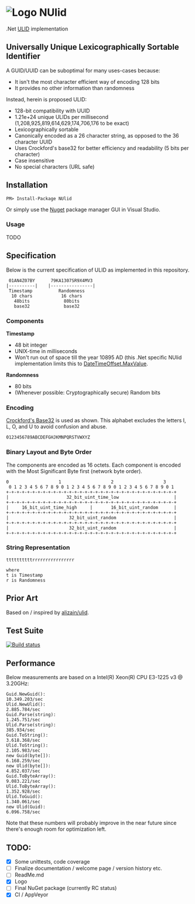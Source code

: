 # ![Logo](https://raw.githubusercontent.com/RobThree/NUlid/master/logo.png) NUlid
.Net [ULID](https://github.com/alizain/ulid/blob/master/README.md) implementation

## Universally Unique Lexicographically Sortable Identifier

A GUID/UUID can be suboptimal for many uses-cases because:

- It isn't the most character efficient way of encoding 128 bits
- It provides no other information than randomness

Instead, herein is proposed ULID:

- 128-bit compatibility with UUID
- 1.21e+24 unique ULIDs per millisecond (1,208,925,819,614,629,174,706,176 to be exact)
- Lexicographically sortable
- Canonically encoded as a 26 character string, as opposed to the 36 character UUID
- Uses Crockford's base32 for better efficiency and readability (5 bits per character)
- Case insensitive
- No special characters (URL safe)

## Installation

```
PM> Install-Package NUlid
```
Or simply use the [Nuget](https://www.nuget.org/) package manager GUI in Visual Studio.

### Usage

TODO

## Specification

Below is the current specification of ULID as implemented in this repository.

```
 01AN4Z07BY      79KA1307SR9X4MV3
|----------|    |----------------|
 Timestamp          Randomness
  10 chars           16 chars
   48bits             80bits
   base32             base32
```

### Components

**Timestamp**
- 48 bit integer
- UNIX-time in milliseconds
- Won't run out of space till the year 10895 AD (this .Net specific NUlid implementation limits this to [DateTimeOffset.MaxValue](https://msdn.microsoft.com/en-us/library/system.datetimeoffset.maxvalue.aspx).

**Randomness**
- 80 bits
- (Whenever possible: Cryptographically secure) Random bits

### Encoding

[Crockford's Base32](http://www.crockford.com/wrmg/base32.html) is used as shown. This alphabet excludes the letters I, L, O, and U to avoid confusion and abuse.

```
0123456789ABCDEFGHJKMNPQRSTVWXYZ
```

### Binary Layout and Byte Order

The components are encoded as 16 octets. Each component is encoded with the Most Significant Byte first (network byte order).

```
0                   1                   2                   3
 0 1 2 3 4 5 6 7 8 9 0 1 2 3 4 5 6 7 8 9 0 1 2 3 4 5 6 7 8 9 0 1
+-+-+-+-+-+-+-+-+-+-+-+-+-+-+-+-+-+-+-+-+-+-+-+-+-+-+-+-+-+-+-+-+
|                      32_bit_uint_time_low                     |
+-+-+-+-+-+-+-+-+-+-+-+-+-+-+-+-+-+-+-+-+-+-+-+-+-+-+-+-+-+-+-+-+
|     16_bit_uint_time_high     |       16_bit_uint_random      |
+-+-+-+-+-+-+-+-+-+-+-+-+-+-+-+-+-+-+-+-+-+-+-+-+-+-+-+-+-+-+-+-+
|                       32_bit_uint_random                      |
+-+-+-+-+-+-+-+-+-+-+-+-+-+-+-+-+-+-+-+-+-+-+-+-+-+-+-+-+-+-+-+-+
|                       32_bit_uint_random                      |
+-+-+-+-+-+-+-+-+-+-+-+-+-+-+-+-+-+-+-+-+-+-+-+-+-+-+-+-+-+-+-+-+
```

### String Representation

```
ttttttttttrrrrrrrrrrrrrrrr

where
t is Timestamp
r is Randomness
```

## Prior Art

Based on / inspired by [alizain/ulid](https://github.com/alizain/ulid).

## Test Suite

[![Build status](https://ci.appveyor.com/api/projects/status/y4vvtyfi9qwvjclm?svg=true)](https://ci.appveyor.com/project/RobIII/nulid)

## Performance

Below measurements are based on a Intel(R) Xeon(R) CPU E3-1225 v3 @ 3.20GHz:

```
Guid.NewGuid():                                                    10.349.203/sec
Ulid.NewUlid():                                                     2.885.784/sec
Guid.Parse(string):                                                 1.245.751/sec
Ulid.Parse(string):                                                   385.934/sec
Guid.ToString():                                                    3.618.368/sec
Ulid.ToString():                                                    2.105.983/sec
new Guid(byte[]):                                                   6.168.259/sec
new Ulid(byte[]):                                                   4.852.037/sec
Guid.ToByteArray():                                                 9.083.221/sec
Ulid.ToByteArray():                                                 1.352.928/sec
Ulid.ToGuid():                                                      1.340.061/sec
new Ulid(Guid):                                                     6.096.758/sec
```

Note that these numbers will probably improve in the near future since there's enough room for optimization left.

## TODO:

- [X] Some unittests, code coverage
- [ ] Finalize documentation / welcome page / version history etc.
- [ ] ReadMe.md
- [X] Logo
- [ ] Final NuGet package (currently RC status)
- [X] CI / AppVeyor
